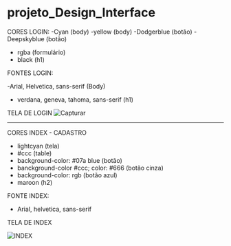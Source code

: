 # projeto_Design_Interface



CORES LOGIN:
-Cyan (body)
-yellow (body)
-Dodgerblue (botão)
-Deepskyblue (botão)
- rgba (formulário)
- black (h1)

FONTES LOGIN:

-Arial, Helvetica, sans-serif (Body)
- verdana, geneva, tahoma, sans-serif (h1)

TELA DE LOGIN
![Capturar](https://user-images.githubusercontent.com/106562240/172733291-f1d236c8-17a2-49a7-a9dc-1b55ba1332da.JPG)


------------------------------------------------------------------

CORES INDEX - CADASTRO

- lightcyan (tela)
- #ccc (table)
- background-color: #07a blue (botão)
- banckground-color #ccc; color: #666 (botão cinza)
- background-color: rgb (botão azul)
- maroon (h2)

FONTE INDEX:
- Arial, helvetica, sans-serif

TELA DE INDEX

![INDEX](https://user-images.githubusercontent.com/106562240/172733534-3258c2b3-c1bc-4f66-a4d4-e73834f3c307.JPG)




